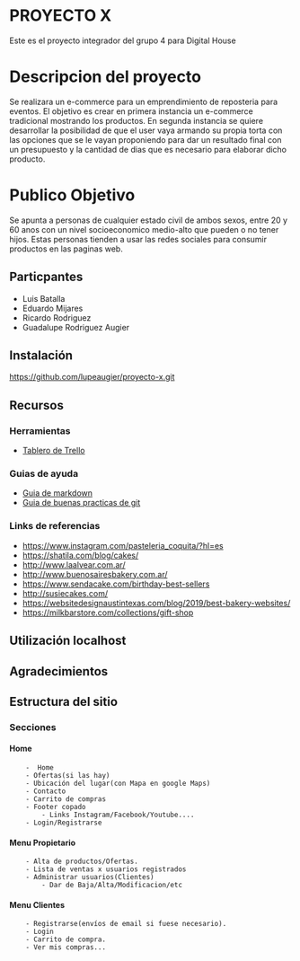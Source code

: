 # PROYECTO X 
Este es el proyecto integrador del grupo 4 para Digital House

# Descripcion del proyecto 

Se realizara un e-commerce para un emprendimiento de reposteria para eventos. El objetivo es crear en primera instancia un e-commerce tradicional mostrando los productos. En segunda instancia se quiere desarrollar la posibilidad de que el user vaya armando su propia torta con las opciones que se le vayan proponiendo para dar un resultado final con un presupuesto y la cantidad de dias que es necesario para elaborar dicho producto. 

# Publico Objetivo

Se apunta a personas de cualquier estado civil de ambos sexos, entre 20 y 60 anos con un nivel socioeconomico medio-alto que pueden o no tener hijos. Estas personas tienden a usar las redes sociales para consumir productos en las paginas web. 

## Particpantes 

- Luis Batalla
- Eduardo Mijares
- Ricardo Rodriguez
- Guadalupe Rodriguez Augier


## Instalación 
https://github.com/lupeaugier/proyecto-x.git

## Recursos 

### Herramientas 
- [Tablero de Trello](https://trello.com/b/xWeVaC6J/proyeto-x)


### Guias de ayuda 
- [Guia de markdown](https://github.com/adam-p/markdown-here/wiki/Markdown-Cheatsheet#links)
- [Guia de buenas practicas de git](https://blog.usejournal.com/git-tips-for-everyday-use-48f10b4d4525)

###  Links de referencias 
- https://www.instagram.com/pasteleria_coquita/?hl=es 
- https://shatila.com/blog/cakes/
- http://www.laalvear.com.ar/
- http://www.buenosairesbakery.com.ar/
- https://www.sendacake.com/birthday-best-sellers
- http://susiecakes.com/
- https://websitedesignaustintexas.com/blog/2019/best-bakery-websites/
- https://milkbarstore.com/collections/gift-shop 

## Utilización localhost 

## Agradecimientos 

## Estructura del sitio 

### Secciones 
#### Home 
		-  Home
		- Ofertas(si las hay)
		- Ubicación del lugar(con Mapa en google Maps)
		- Contacto
		- Carrito de compras
		- Footer copado
			- Links Instagram/Facebook/Youtube....
		- Login/Registrarse

#### Menu Propietario 
		- Alta de productos/Ofertas.
		- Lista de ventas x usuarios registrados
		- Administrar usuarios(Clientes)
			- Dar de Baja/Alta/Modificacion/etc

#### Menu Clientes 
		- Registrarse(envíos de email si fuese necesario).
		- Login
		- Carrito de compra.
		- Ver mis compras...
